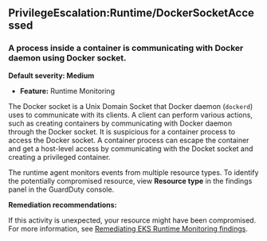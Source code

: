 PrivilegeEscalation:Runtime/DockerSocketAccessed
------------------------------------------------


### A process inside a container is communicating with Docker daemon using Docker socket.


**Default severity: Medium**


 * **Feature:** Runtime Monitoring

The Docker socket is a Unix Domain Socket that Docker daemon (`dockerd`) uses to communicate with its clients. A client can perform various actions, such as creating containers by communicating with Docker daemon through the Docker socket. It is suspicious for a container process to access the Docker socket. A container process can escape the container and get a host-level access by communicating with the Docket socket and creating a privileged container. 


The runtime agent monitors events from multiple resource types. To identify the potentially compromised resource, view **Resource type** in the findings panel in the GuardDuty console.


**Remediation recommendations:**


If this activity is unexpected, your resource might have been compromised. For more information, see [Remediating EKS Runtime Monitoring findings](https://docs.aws.amazon.com/guardduty/latest/ug/guardduty-remediate-eks-runtime-monitoring.html).

